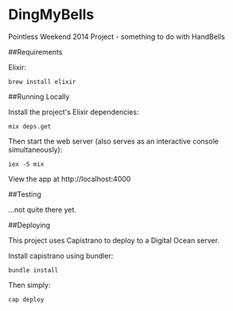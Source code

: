 # DingMyBells

Pointless Weekend 2014 Project - something to do with HandBells

##Requirements

Elixir:
```
brew install elixir
```

##Running Locally

Install the project's Elixir dependencies:
```
mix deps.get
```

Then start the web server (also serves as an interactive console simultaneously):
```
iex -S mix
```

View the app at http://localhost:4000

##Testing

...not quite there yet.

##Deploying

This project uses Capistrano to deploy to a Digital Ocean server.

Install capistrano using bundler:
```
bundle install
```

Then simply:
```
cap deploy
```
